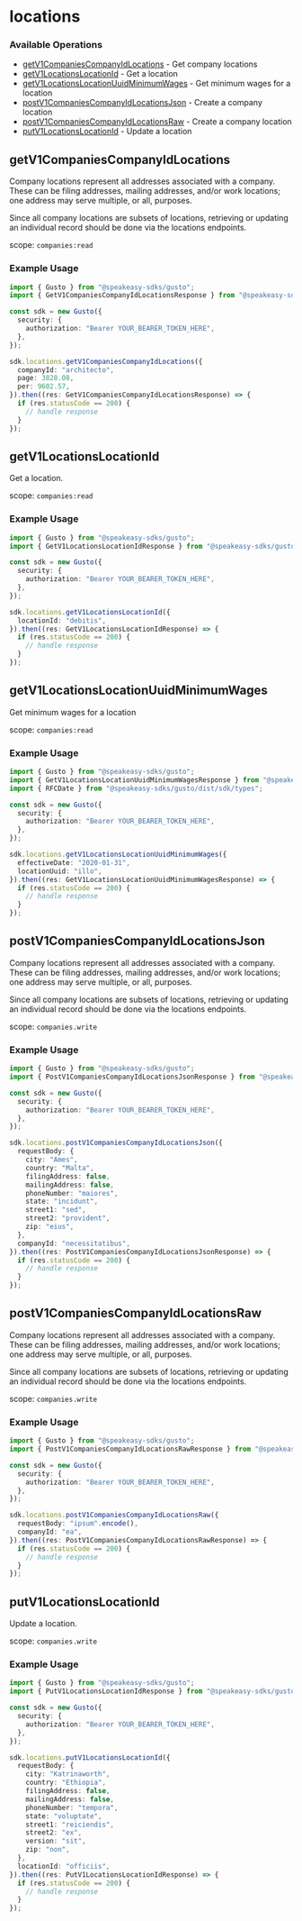 # locations

### Available Operations

* [getV1CompaniesCompanyIdLocations](#getv1companiescompanyidlocations) - Get company locations
* [getV1LocationsLocationId](#getv1locationslocationid) - Get a location
* [getV1LocationsLocationUuidMinimumWages](#getv1locationslocationuuidminimumwages) - Get minimum wages for a location
* [postV1CompaniesCompanyIdLocationsJson](#postv1companiescompanyidlocationsjson) - Create a company location
* [postV1CompaniesCompanyIdLocationsRaw](#postv1companiescompanyidlocationsraw) - Create a company location
* [putV1LocationsLocationId](#putv1locationslocationid) - Update a location

## getV1CompaniesCompanyIdLocations

Company locations represent all addresses associated with a company. These can be filing addresses, mailing addresses, and/or work locations; one address may serve multiple, or all, purposes.

Since all company locations are subsets of locations, retrieving or updating an individual record should be done via the locations endpoints.

scope: `companies:read`

### Example Usage

```typescript
import { Gusto } from "@speakeasy-sdks/gusto";
import { GetV1CompaniesCompanyIdLocationsResponse } from "@speakeasy-sdks/gusto/dist/sdk/models/operations";

const sdk = new Gusto({
  security: {
    authorization: "Bearer YOUR_BEARER_TOKEN_HERE",
  },
});

sdk.locations.getV1CompaniesCompanyIdLocations({
  companyId: "architecto",
  page: 3828.08,
  per: 9602.57,
}).then((res: GetV1CompaniesCompanyIdLocationsResponse) => {
  if (res.statusCode == 200) {
    // handle response
  }
});
```

## getV1LocationsLocationId

Get a location.

scope: `companies:read`

### Example Usage

```typescript
import { Gusto } from "@speakeasy-sdks/gusto";
import { GetV1LocationsLocationIdResponse } from "@speakeasy-sdks/gusto/dist/sdk/models/operations";

const sdk = new Gusto({
  security: {
    authorization: "Bearer YOUR_BEARER_TOKEN_HERE",
  },
});

sdk.locations.getV1LocationsLocationId({
  locationId: "debitis",
}).then((res: GetV1LocationsLocationIdResponse) => {
  if (res.statusCode == 200) {
    // handle response
  }
});
```

## getV1LocationsLocationUuidMinimumWages

Get minimum wages for a location

scope: `companies:read`

### Example Usage

```typescript
import { Gusto } from "@speakeasy-sdks/gusto";
import { GetV1LocationsLocationUuidMinimumWagesResponse } from "@speakeasy-sdks/gusto/dist/sdk/models/operations";
import { RFCDate } from "@speakeasy-sdks/gusto/dist/sdk/types";

const sdk = new Gusto({
  security: {
    authorization: "Bearer YOUR_BEARER_TOKEN_HERE",
  },
});

sdk.locations.getV1LocationsLocationUuidMinimumWages({
  effectiveDate: "2020-01-31",
  locationUuid: "illo",
}).then((res: GetV1LocationsLocationUuidMinimumWagesResponse) => {
  if (res.statusCode == 200) {
    // handle response
  }
});
```

## postV1CompaniesCompanyIdLocationsJson

Company locations represent all addresses associated with a company. These can be filing addresses, mailing addresses, and/or work locations; one address may serve multiple, or all, purposes.

Since all company locations are subsets of locations, retrieving or updating an individual record should be done via the locations endpoints.

scope: `companies.write`

### Example Usage

```typescript
import { Gusto } from "@speakeasy-sdks/gusto";
import { PostV1CompaniesCompanyIdLocationsJsonResponse } from "@speakeasy-sdks/gusto/dist/sdk/models/operations";

const sdk = new Gusto({
  security: {
    authorization: "Bearer YOUR_BEARER_TOKEN_HERE",
  },
});

sdk.locations.postV1CompaniesCompanyIdLocationsJson({
  requestBody: {
    city: "Ames",
    country: "Malta",
    filingAddress: false,
    mailingAddress: false,
    phoneNumber: "maiores",
    state: "incidunt",
    street1: "sed",
    street2: "provident",
    zip: "eius",
  },
  companyId: "necessitatibus",
}).then((res: PostV1CompaniesCompanyIdLocationsJsonResponse) => {
  if (res.statusCode == 200) {
    // handle response
  }
});
```

## postV1CompaniesCompanyIdLocationsRaw

Company locations represent all addresses associated with a company. These can be filing addresses, mailing addresses, and/or work locations; one address may serve multiple, or all, purposes.

Since all company locations are subsets of locations, retrieving or updating an individual record should be done via the locations endpoints.

scope: `companies.write`

### Example Usage

```typescript
import { Gusto } from "@speakeasy-sdks/gusto";
import { PostV1CompaniesCompanyIdLocationsRawResponse } from "@speakeasy-sdks/gusto/dist/sdk/models/operations";

const sdk = new Gusto({
  security: {
    authorization: "Bearer YOUR_BEARER_TOKEN_HERE",
  },
});

sdk.locations.postV1CompaniesCompanyIdLocationsRaw({
  requestBody: "ipsum".encode(),
  companyId: "ea",
}).then((res: PostV1CompaniesCompanyIdLocationsRawResponse) => {
  if (res.statusCode == 200) {
    // handle response
  }
});
```

## putV1LocationsLocationId

Update a location.

scope: `companies.write`

### Example Usage

```typescript
import { Gusto } from "@speakeasy-sdks/gusto";
import { PutV1LocationsLocationIdResponse } from "@speakeasy-sdks/gusto/dist/sdk/models/operations";

const sdk = new Gusto({
  security: {
    authorization: "Bearer YOUR_BEARER_TOKEN_HERE",
  },
});

sdk.locations.putV1LocationsLocationId({
  requestBody: {
    city: "Katrinaworth",
    country: "Ethiopia",
    filingAddress: false,
    mailingAddress: false,
    phoneNumber: "tempora",
    state: "voluptate",
    street1: "reiciendis",
    street2: "ex",
    version: "sit",
    zip: "non",
  },
  locationId: "officiis",
}).then((res: PutV1LocationsLocationIdResponse) => {
  if (res.statusCode == 200) {
    // handle response
  }
});
```
